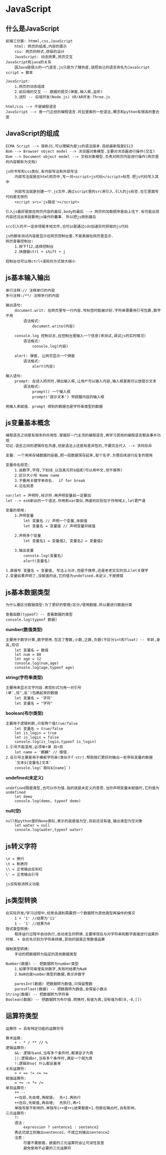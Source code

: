 # JavaScript
## 什么是JavaScript
    前端三剑客: htmml,css,JavaScript
        html: 网页的组成,内容的展示
        css: 网页的样式,排版的设计
        JavaScript: 动态效果,网页交互
    JavaScript和java的关系
        因Java是很火的一门语言,js只是为了蹭热度,就把自己的语言命名为JavaScript
    script = 脚本

    JavaScript:
        1.网页的动态组成
        2.前后端的交互 -- 数据的提交(弹窗,输入框,监听)
        3.进阶 -- 后端开发(Node.js) VR/AR开发-Three.js

    html/css --> 不是编程语言
	JavaScript --> 是一门正经的编程语言.并且里面的一些语法,概念和python有很高的重合度

## JavaScript的组成
    ECMA Script --> 简称JS.可以理解为是js的语法版本.目前最新版是ES13
    Bom --> Browser object model --> 浏览器对象模型.主要对浏览器进行操作(交互)
    Dom --> Document object model --> 文档对象模型.负责对网页内容进行操作(网页里的内容都称为文档)

    js的书写和css类似.有内部写法和外部写法
		内部写法就是在html网页中,写一对<script>js代码</script>标签.把js代码写入其中

		外部写法就是创建一个.js文件.通过script里的src来引入.引入的js标签.在它里面写代码是无效的
		<script src='js路径'></script>
		
	引入js最好是放在网页内容的最后,body的最后 --> 网页的加载顺序是由上往下.有可能出现内容还没出来就要用js操作的蠢事. 所以把js放到最后

	src引入的不一定非得是本地文件,也可以是通过cdn加速实时获取的js代码
	
	js的脚本测试内容是显示在网页控制台里.不是直接在网页里显示.
	网页查看控制台:
		1.按下f12,选择控制台
		2.快捷键ctrl + shift + j

	控制台也可以用ctrl+滚轮的方式放大缩小

## js基本输入输出
    单行注释:// 注释单行的内容
    多行注释:/**/ 注释多行的内容

    输出语句:
        document.writ: 在网页里写一行内容.写标签时能被识别.字符串需要用引号包裹,数字不用
			语法格式:
				document.write(内容)
        
        console.log 控制日志,在控制台里输入一个信息(来测试,调试js的实时情况)
            语法格式:
				console.log(内容)

        alert: 弹窗, 让网页显示一个弹窗
            语法格式:
				alert(内容)

    输入语句: 
        prompt: 在进入网页时,弹出输入框,让用户可以输入内容,输入框里面可以放提示文本
            语法格式:
                prompt() 一个输入框
                prompt('提示文本') 带提醒内容的输入框

    用输入来赋值. prompt 得到的数据也是字符串类型的数据
## js变量基本概念
    编程语言之间是有很多的共用性.掌握好一门主流的编程语言,再学习其他的编程语言都会事半功倍
    切记.语言之间的逻辑存在共通,但是语法上还是有差异性的,不要完全代入 --> 求同存异

    变量: 一个用来存储数据的容器,把一段数据保存起来,取个名字.方便后续进行反复的使用

    变量命名规范:
		1.由数字,字母,下划线_以及美元符$组成(可以用中文,但不推荐)
		2.区分大小写 Name name
		3.不要用关键字来命名.  if for break
		4.见名知意

    var/let = 声明符,标识符.再声明变量前一定要加
    let --> es6新出的一个语法.作用和var类似.两者的区别在于作用域上,let更严谨

    变量的使用:
        1.声明变量
            let 变量名 // 声明一个变量,未赋值
            let 变量名 = 变量值 // 声明变量并赋值
        
        2.声明多个变量
            let 变量名1 = 变量值2, 变量名2 = 变量值2
        
        3.输出变量
            console.log(变量名)
            alert(变量名)
    
    1.直接写 变量名 = 变量值, 写法上允许,但是不推荐,还是老老实实的加上let关键字
    2.变量如果声明了,没赋值的话,它的值为undefined.未定义.不是报错
## js基本数据类型
    为什么要区分数据类型:为了更好的管理/区分/使用数据.所以要进行数据分类

    查看函数(typeof) -- 查看数据的类型
    console.log(typeof 数据)

**number(数值类型)** 

    主要用于数学计算,数字使用.包含了整数,小数,正数,负数(不区分int和float) -- 年龄,身高,剪切
		let 变量名 = 数值
		let num = 88
		let age = 12
		console.log(num,age)
		console.log(age,typeof age)


**string(字符串类型)**

    主要用来显示文字内容.表现形式为用一对引号
    (单',双",反`)包裹起来的数据
        let 变量名 = '字符'
        let 变量名 = "字符"

**boolean(布尔类型)**

    主要用于逻辑判断,只有两个值true/false
        let 变量名 = true/false
        let is_login = true
        let is_login = false
        console.log(is_login,typeof is_login)
    1.引号不能混用,必须单+单 双+双
		let name = '麒麟" // 报错.
	2.反引号主要是用于模板字符串(类似于f-str).帮助我们更好的输出一些带有变量的数据
		`文本${变量名}文本`
		console.log(`我叫${name}`)

**undefined(未定义)**

    undefined既是类型,也可以作为值.指的就是未定义的意思.当你声明变量未赋值时,它的值为undefined
        let demo
        console.log(demo, typeof demo)

**null(空)**

    null和python里的None类似,表示的就是值为空,目前还没有值,输出类型为空对象
        let water = null
        console.log(water,typeof water)

## js转义字符
    \n = 换行
    \t = 制表符
    \\ = 正常输出反斜杠
    \' = 正常输出引号
    
    js没有取消转义功能

## js类型转换
    在实际开发/学习过程中.经常会遇到需要把一个数据转为其他类型再操作的情况
        1 + '1' //结果为'11'
        1 - '1' //结果为0
    隐式类型转换:
        程序运行过程中自动执行,自动发生的转换.主要体现在与对字符串和数字直接进行运算的时候. + 会优先识别为字符串拼接,其他的就是正常数值运算

    强制类型转换:
        手动的把数据转为指定的其他数据类型

    Number(数据) -- 把数据转为number类型
        1.如果字符串里有非数字,失败时结果为NaN
        2.NaN也是number类型的数据,表示非数字

        paresInt(数据) 把数据转为数值,只保留整数
        paresFlaot(数据) -- 把数据转为数值,会保留小数点
    String(数据) -- 把数据转为字符串
	Boolean(数据) -- 把数据转为布尔值.转换时,有值为真,没有值为假(0,-0,[])

## 运算符类型
    运算符 = 具有特定功能的运算符号

    算术运算:
        + - * / ** // %
    逻辑运算符:
        &&: 逻辑与and,当有多个条件时,都满足才为真
        ||:逻辑或or,当有多个条件时,满足一个就为真
        !:逻辑非not 什么都反着来
    关系运算符:
        > < == != <= >=
    赋值运算符:
        = += -= *= /=
    单目运算符:
        ++ --
        ++在前,先自增,再赋值;  先+1.再执行
		++在后,先赋值,再自增;  先执行,再+1
        单独写是不影响的.单独写i++或++i结果都是+1.但是在输出时,会有影响.
    三元运算符:
        ?:
        语法：
            expression ? sentence1 : sentence2
        表达式成立则输出sentence1，不成立则输出sentence2
        注意：
            尽量不要嵌套，嵌套的三元运算符会让可读性变差
            避免使用不必要的三元运算符